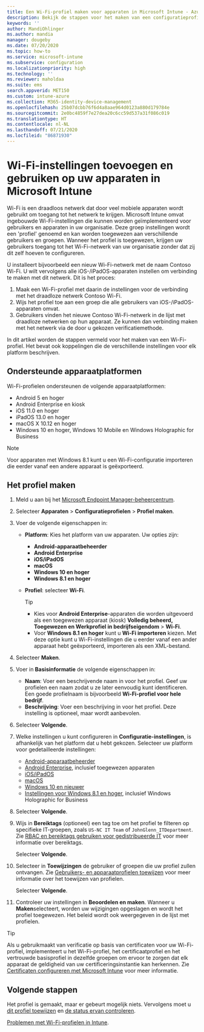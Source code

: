 ```yaml
---
title: Een Wi-Fi-profiel maken voor apparaten in Microsoft Intune - Azure | Microsoft Docs
description: Bekijk de stappen voor het maken van een configuratieprofiel voor een Wi-Fi-apparaat in Microsoft Intune. Maak profielen voor Android-apparaatbeheer, Android Enterprise, Android kiosk, iOS/iPadOS, macOS, Windows 10 en hoger, en Windows Holographic for Business. Gebruik deze profielen voor het maken van een Wi-Fi-verbinding om certificaten te gebruiken, een EAP-type te kiezen, een verificatiemethode te selecteren, een proxy in te schakelen en meer.
keywords: ''
author: MandiOhlinger
ms.author: mandia
manager: dougeby
ms.date: 07/20/2020
ms.topic: how-to
ms.service: microsoft-intune
ms.subservice: configuration
ms.localizationpriority: high
ms.technology: ''
ms.reviewer: maholdaa
ms.suite: ems
search.appverid: MET150
ms.custom: intune-azure
ms.collection: M365-identity-device-management
ms.openlocfilehash: 25b07dcbb76f6d4a8aae964d0123a880d179784e
ms.sourcegitcommit: 2e0bc4859f7e27dea20c6cc59d537a31f086c019
ms.translationtype: HT
ms.contentlocale: nl-NL
ms.lasthandoff: 07/21/2020
ms.locfileid: "86871930"
---
```

# <a name="add-and-use-wi-fi-settings-on-your-devices-in-microsoft-intune"></a>Wi-Fi-instellingen toevoegen en gebruiken op uw apparaten in Microsoft Intune

Wi-Fi is een draadloos netwerk dat door veel mobiele apparaten wordt gebruikt om toegang tot het netwerk te krijgen. Microsoft Intune omvat ingebouwde Wi-Fi-instellingen die kunnen worden geïmplementeerd voor gebruikers en apparaten in uw organisatie. Deze groep instellingen wordt een 'profiel' genoemd en kan worden toegewezen aan verschillende gebruikers en groepen. Wanneer het profiel is toegewezen, krijgen uw gebruikers toegang tot het Wi-Fi-netwerk van uw organisatie zonder dat zij dit zelf hoeven te configureren.

U installeert bijvoorbeeld een nieuw Wi-Fi-netwerk met de naam Contoso Wi-Fi. U wilt vervolgens alle iOS-/iPadOS-apparaten instellen om verbinding te maken met dit netwerk. Dit is het proces:

1. Maak een Wi-Fi-profiel met daarin de instellingen voor de verbinding met het draadloze netwerk Contoso Wi-Fi.
2. Wijs het profiel toe aan een groep die alle gebruikers van iOS-/iPadOS-apparaten omvat.
3. Gebruikers vinden het nieuwe Contoso Wi-Fi-netwerk in de lijst met draadloze netwerken op hun apparaat. Ze kunnen dan verbinding maken met het netwerk via de door u gekozen verificatiemethode.

In dit artikel worden de stappen vermeld voor het maken van een Wi-Fi-profiel. Het bevat ook koppelingen die de verschillende instellingen voor elk platform beschrijven.

## <a name="supported-device-platforms"></a>Ondersteunde apparaatplatformen

Wi-Fi-profielen ondersteunen de volgende apparaatplatformen:

- Android 5 en hoger
- Android Enterprise en kiosk
- iOS 11.0 en hoger
- iPadOS 13.0 en hoger
- macOS X 10.12 en hoger
- Windows 10 en hoger, Windows 10 Mobile en Windows Holographic for Business

> [!NOTE]
> Voor apparaten met Windows 8.1 kunt u een Wi-Fi-configuratie importeren die eerder vanaf een andere apparaat is geëxporteerd.

## <a name="create-the-profile"></a>Het profiel maken

1. Meld u aan bij het [Microsoft Endpoint Manager-beheercentrum](https://go.microsoft.com/fwlink/?linkid=2109431).
2. Selecteer **Apparaten** > **Configuratieprofielen** > **Profiel maken**.
3. Voer de volgende eigenschappen in:

    - **Platform**: Kies het platform van uw apparaten. Uw opties zijn:

      - **Android-apparaatbeheerder**
      - **Android Enterprise**
      - **iOS/iPadOS**
      - **macOS**
      - **Windows 10 en hoger**
      - **Windows 8.1 en hoger**

    - **Profiel**: selecteer **Wi-Fi**.

      > [!TIP]
      >
      > - Kies voor **Android Enterprise**-apparaten die worden uitgevoerd als een toegewezen apparaat (kiosk) **Volledig beheerd, Toegewezen en Werkprofiel in bedrijfseigendom** > **Wi-Fi**.
      > - Voor **Windows 8.1 en hoger** kunt u **Wi-Fi importeren** kiezen. Met deze optie kunt u Wi-Fi-instellingen die u eerder vanaf een ander apparaat hebt geëxporteerd, importeren als een XML-bestand.

4. Selecteer **Maken**.
5. Voer in **Basisinformatie** de volgende eigenschappen in:

    - **Naam**: Voer een beschrijvende naam in voor het profiel. Geef uw profielen een naam zodat u ze later eenvoudig kunt identificeren. Een goede profielnaam is bijvoorbeeld **Wi-Fi-profiel voor hele bedrijf**.
    - **Beschrijving**: Voer een beschrijving in voor het profiel. Deze instelling is optioneel, maar wordt aanbevolen.

6. Selecteer **Volgende**.
7. Welke instellingen u kunt configureren in **Configuratie-instellingen**, is afhankelijk van het platform dat u hebt gekozen. Selecteer uw platform voor gedetailleerde instellingen:

    - [Android-apparaatbeheerder](wi-fi-settings-android.md)
    - [Android Enterprise](wi-fi-settings-android-enterprise.md), inclusief toegewezen apparaten
    - [iOS/iPadOS](wi-fi-settings-ios.md)
    - [macOS](wi-fi-settings-macos.md)
    - [Windows 10 en nieuwer](wi-fi-settings-windows.md)
    - [Instellingen voor Windows 8.1 en hoger](wi-fi-settings-import-windows-8-1.md), inclusief Windows Holographic for Business

8. Selecteer **Volgende**.
9. Wijs in **Bereiktags** (optioneel) een tag toe om het profiel te filteren op specifieke IT-groepen, zoals `US-NC IT Team` of `JohnGlenn_ITDepartment`. Zie [RBAC en bereiktags gebruiken voor gedistribueerde IT](../fundamentals/scope-tags.md) voor meer informatie over bereiktags.

    Selecteer **Volgende**.

10. Selecteer in **Toewijzingen** de gebruiker of groepen die uw profiel zullen ontvangen. Zie [Gebruikers- en apparaatprofielen toewijzen](device-profile-assign.md) voor meer informatie over het toewijzen van profielen.

    Selecteer **Volgende**.

11. Controleer uw instellingen in **Beoordelen en maken**. Wanneer u **Maken**selecteert, worden uw wijzigingen opgeslagen en wordt het profiel toegewezen. Het beleid wordt ook weergegeven in de lijst met profielen.

> [!TIP]
> Als u gebruikmaakt van verificatie op basis van certificaten voor uw Wi-Fi-profiel, implementeert u het Wi-Fi-profiel, het certificaatprofiel en het vertrouwde basisprofiel in dezelfde groepen om ervoor te zorgen dat elk apparaat de geldigheid van uw certificeringsinstantie kan herkennen.  Zie [Certificaten configureren met Microsoft Intune](../protect/certificates-configure.md) voor meer informatie.

## <a name="next-steps"></a>Volgende stappen

Het profiel is gemaakt, maar er gebeurt mogelijk niets. Vervolgens moet u [dit profiel toewijzen](device-profile-assign.md) en [de status ervan controleren](device-profile-monitor.md).

[Problemen met Wi-Fi-profielen in Intune](troubleshoot-wi-fi-profiles.md).
